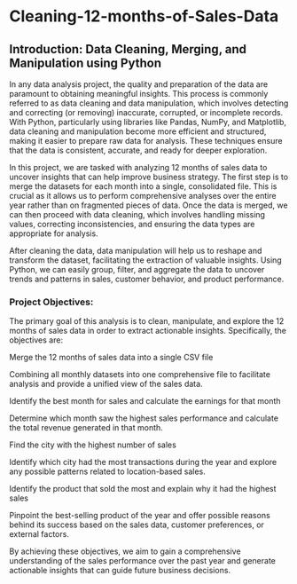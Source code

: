 # Cleaning-12-months-of-Sales-Data



## Introduction: Data Cleaning, Merging, and Manipulation using Python

In any data analysis project, the quality and preparation of the data are paramount to obtaining meaningful insights. This process is commonly referred to as data cleaning and data manipulation, which involves detecting and correcting (or removing) inaccurate, corrupted, or incomplete records. With Python, particularly using libraries like Pandas, NumPy, and Matplotlib, data cleaning and manipulation become more efficient and structured, making it easier to prepare raw data for analysis. These techniques ensure that the data is consistent, accurate, and ready for deeper exploration.

In this project, we are tasked with analyzing 12 months of sales data to uncover insights that can help improve business strategy. The first step is to merge the datasets for each month into a single, consolidated file. This is crucial as it allows us to perform comprehensive analyses over the entire year rather than on fragmented pieces of data. Once the data is merged, we can then proceed with data cleaning, which involves handling missing values, correcting inconsistencies, and ensuring the data types are appropriate for analysis.

After cleaning the data, data manipulation will help us to reshape and transform the dataset, facilitating the extraction of valuable insights. Using Python, we can easily group, filter, and aggregate the data to uncover trends and patterns in sales, customer behavior, and product performance.

### Project Objectives:
The primary goal of this analysis is to clean, manipulate, and explore the 12 months of sales data in order to extract actionable insights. Specifically, the objectives are:

Merge the 12 months of sales data into a single CSV file

Combining all monthly datasets into one comprehensive file to facilitate analysis and provide a unified view of the sales data.

Identify the best month for sales and calculate the earnings for that month

Determine which month saw the highest sales performance and calculate the total revenue generated in that month.

Find the city with the highest number of sales

Identify which city had the most transactions during the year and explore any possible patterns related to location-based sales.

Identify the product that sold the most and explain why it had the highest sales

Pinpoint the best-selling product of the year and offer possible reasons behind its success based on the sales data, customer preferences, or external factors.

By achieving these objectives, we aim to gain a comprehensive understanding of the sales performance over the past year and generate actionable insights that can guide future business decisions.
